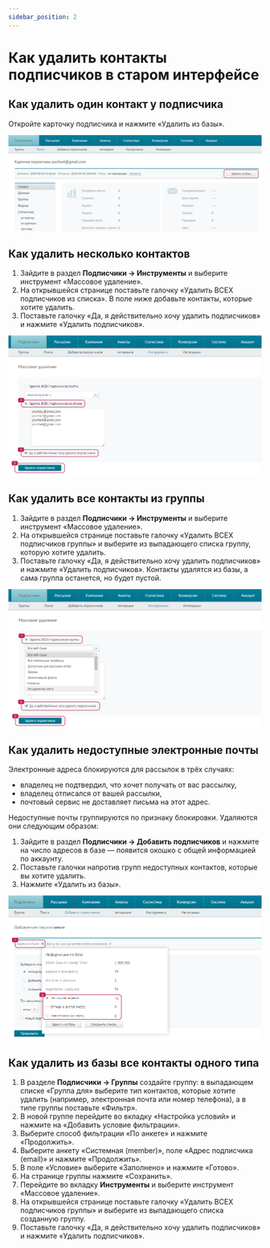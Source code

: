 ```yaml
---
sidebar_position: 2
---
```


# Как удалить контакты подписчиков в старом интерфейсе
## Как удалить один контакт у подписчика
Откройте карточку подписчика и нажмите «Удалить из базы».

![How to delete a contact](./assets\how-to-delete-contacts-in-the-legacy-interface/how-to-delete-a-contact.png) <br/>

## Как удалить несколько контактов
1. Зайдите в раздел **Подписчики → Инструменты** и выберите инструмент «Массовое удаление».
2. На открывшейся странице поставьте галочку «Удалить ВСЕХ подписчиков из списка». В поле ниже добавьте контакты, которые хотите удалить.
3. Поставьте галочку «Да, я действительно хочу удалить подписчиков» и нажмите «Удалить подписчиков».

![How to delete few contacts](./assets\how-to-delete-contacts-in-the-legacy-interface/how-to-delete-few-contacts.png) <br/>

## Как удалить все контакты из группы
1. Зайдите в раздел **Подписчики → Инструменты** и выберите инструмент «Массовое удаление».
2. На открывшейся странице поставьте галочку «Удалить ВСЕХ подписчиков группы» и выберите из выпадающего списка группу, которую хотите удалить.
3. Поставьте галочку «Да, я действительно хочу удалить подписчиков» и нажмите «Удалить подписчиков». Контакты удалятся из базы, а сама группа останется, но будет пустой.

![How to delete all contacts from the group](./assets\how-to-delete-contacts-in-the-legacy-interface/how-to-delete-all-contacts-from-the-group.png) <br/>

## Как удалить недоступные электронные почты
Электронные адреса блокируются для рассылок в трёх случаях:
- владелец не подтвердил, что хочет получать от вас рассылку,
- владелец отписался от вашей рассылки,
- почтовый сервис не доставляет письма на этот адрес.

Недоступные почты группируются по признаку блокировки. Удаляются они следующим образом:
1. Зайдите в раздел **Подписчики → Добавить подписчиков** и нажмите на число адресов в базе — появится окошко с общей информацией по аккаунту.
2. Поставьте галочки напротив групп недоступных контактов, которые вы хотите удалить.
3. Нажмите «Удалить из базы».

![How to delete all unavailable email addresses](./assets\how-to-delete-contacts-in-the-legacy-interface/how-to-delete-all-unavailable-email-addresses.png) <br/>

## Как удалить из базы все контакты одного типа
1. В разделе **Подписчики → Группы** создайте группу: в выпадающем списке «Группа для» выберите тип контактов, которые хотите удалить (например, электронная почта или номер телефона), а в типе группы поставьте «Фильтр».
2. В новой группе перейдите во вкладку «Настройка условий» и нажмите на «Добавить условие фильтрации».
3. Выберите способ фильтрации «По анкете» и нажмите «Продолжить».
4. Выберите анкету «Системная (member)», поле «Адрес подписчика (email)» и нажмите «Продолжить».
5. В поле «Условие» выберите «Заполнено» и нажмите «Готово».
6. На странице группы нажмите «Сохранить».
7. Перейдите во вкладку **Инструменты** и выберите инструмент «Массовое удаление».
8. На открывшейся странице поставьте галочку «Удалить ВСЕХ подписчиков группы» и выберите из выпадающего списка созданную группу.
9. Поставьте галочку «Да, я действительно хочу удалить подписчиков» и нажмите «Удалить подписчиков».